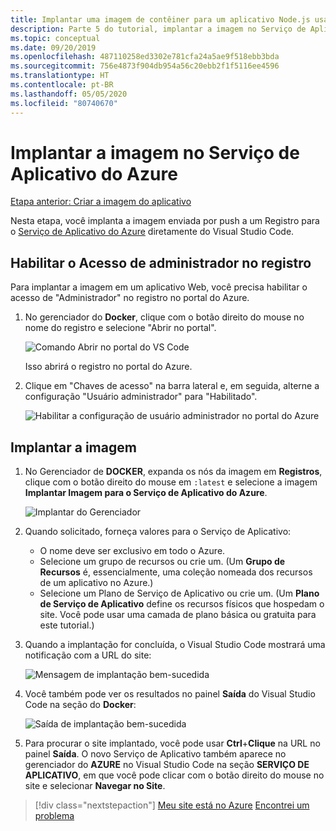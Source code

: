```yaml
---
title: Implantar uma imagem de contêiner para um aplicativo Node.js usando o Visual Studio Code
description: Parte 5 do tutorial, implantar a imagem no Serviço de Aplicativo do Azure
ms.topic: conceptual
ms.date: 09/20/2019
ms.openlocfilehash: 487110258ed3302e781cfa24a5ae9f518ebb3bda
ms.sourcegitcommit: 756e4873f904db954a56c20ebb2f1f5116ee4596
ms.translationtype: HT
ms.contentlocale: pt-BR
ms.lasthandoff: 05/05/2020
ms.locfileid: "80740670"
---
```

# <a name="deploy-the-image-to-azure-app-service"></a>Implantar a imagem no Serviço de Aplicativo do Azure

[Etapa anterior: Criar a imagem do aplicativo](tutorial-vscode-docker-node-04.md)

Nesta etapa, você implanta a imagem enviada por push a um Registro para o [Serviço de Aplicativo do Azure](https://azure.microsoft.com/services/app-service/) diretamente do Visual Studio Code.

## <a name="enable-admin-access-on-the-registry"></a>Habilitar o Acesso de administrador no registro

Para implantar a imagem em um aplicativo Web, você precisa habilitar o acesso de "Administrador" no registro no portal do Azure.

1. No gerenciador do **Docker**, clique com o botão direito do mouse no nome do registro e selecione "Abrir no portal". 

    ![Comando Abrir no portal do VS Code](media/deploy-containers/open-in-portal.png)

    Isso abrirá o registro no portal do Azure.

1. Clique em "Chaves de acesso" na barra lateral e, em seguida, alterne a configuração "Usuário administrador" para "Habilitado".  
    
    ![Habilitar a configuração de usuário administrador no portal do Azure](media/deploy-containers/access-keys.png)

## <a name="deploy-image"></a>Implantar a imagem

1. No Gerenciador de **DOCKER**, expanda os nós da imagem em **Registros**, clique com o botão direito do mouse em `:latest` e selecione a imagem **Implantar Imagem para o Serviço de Aplicativo do Azure**.

    ![Implantar do Gerenciador](media/deploy-containers/deploy-image-command.png)

1. Quando solicitado, forneça valores para o Serviço de Aplicativo:

    - O nome deve ser exclusivo em todo o Azure.
    - Selecione um grupo de recursos ou crie um. (Um **Grupo de Recursos** é, essencialmente, uma coleção nomeada dos recursos de um aplicativo no Azure.)
    - Selecione um Plano de Serviço de Aplicativo ou crie um. (Um **Plano de Serviço de Aplicativo** define os recursos físicos que hospedam o site. Você pode usar uma camada de plano básica ou gratuita para este tutorial.)

1. Quando a implantação for concluída, o Visual Studio Code mostrará uma notificação com a URL do site:

    ![Mensagem de implantação bem-sucedida](media/deploy-containers/deploy-successful.png)

1. Você também pode ver os resultados no painel **Saída** do Visual Studio Code na seção do **Docker**:

    ![Saída de implantação bem-sucedida](media/deploy-containers/deploy-output.png)

1. Para procurar o site implantado, você pode usar **Ctrl**+**Clique** na URL no painel **Saída**. O novo Serviço de Aplicativo também aparece no gerenciador do **AZURE** no Visual Studio Code na seção **SERVIÇO DE APLICATIVO**, em que você pode clicar com o botão direito do mouse no site e selecionar **Navegar no Site**.

> [!div class="nextstepaction"]
> [Meu site está no Azure](tutorial-vscode-docker-node-06.md) [Encontrei um problema](https://www.research.net/r/PWZWZ52?tutorial=docker-extension&step=deploy-app)
